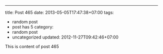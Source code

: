 ---
title: Post 465
date: 2013-05-05T17:47:38+07:00
tags:
  - random post
  - post has 5
category:
  - random post
  - uncategorized
updated: 2012-11-27T09:42:46+07:00

This is content of post 465